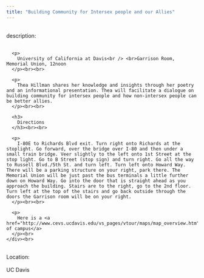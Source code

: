 ```yaml
---
title: "Building Community for Intersex people and our Allies"
---
```


<div class="flexinode-body flexinode-2">
  <div class="flexinode-textarea-1">
    <div class="form-item">
      <br> <label>description:</label><br /> <br> 
      
      <p>
        University of California at Davis<br /> <br>Garrison Room, Memorial Union, 12noon
      </p><br><br>
      
      <p>
        Thea Hillman shares her knowledge and insights through her poetry and an informational presentation. Thea will facilitate a dialogue on building community for intersex people and how non-intersex people can be better allies.
      </p><br><br>
      
      <h3>
        Directions
      </h3><br><br>
      
      <p>
        I-80E to Richards Blvd exit. Turn right onto Richards at the stoplight. Go forward, over the bridge over I-80 and then under a small train bridge. Veer slightly to the left onto 1st Street at the stop light. Go to B Street (stop sign) and turn right. Go all the way to Russell Blvd./5th St. and turn left. Turn left onto Howard Way. There will be a parking structure on your right, park there. The Memorial Union will be just past the bus terminals a little further down on Howard Way. Go into the door that is straight ahead as you approach the building. Stairs are to the right, go to the 2nd floor. Turn left at the top of the stairs and go back outside through the doors the Garrison room will be on your right.
      </p><br><br>
      
      <p>
        Here is a <a href="http://www.cevs.ucdavis.edu/vs_pages/vtour/maps/map_overview.htm">map of campus</a>
      </p><br>
    </div><br>
  </div>
  
  <div class="flexinode-textfield-2">
    <div class="form-item">
      <br> <label>Location:</label><br /> <br> UC Davis<br>
    </div><br>
  </div>
</div>